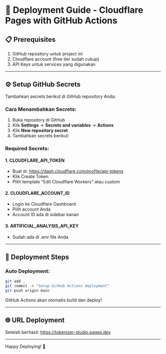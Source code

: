 # 🚀 Deployment Guide - Cloudflare Pages with GitHub Actions

## 📋 Prerequisites

1. GitHub repository untuk project ini
2. Cloudflare account (free tier sudah cukup)
3. API Keys untuk services yang digunakan

---

## ⚙️ Setup GitHub Secrets

Tambahkan secrets berikut di GitHub repository Anda:

### Cara Menambahkan Secrets:
1. Buka repository di GitHub
2. Klik **Settings** → **Secrets and variables** → **Actions**
3. Klik **New repository secret**
4. Tambahkan secrets berikut:

### Required Secrets:

#### 1. CLOUDFLARE_API_TOKEN
- Buat di: https://dash.cloudflare.com/profile/api-tokens
- Klik Create Token
- Pilih template "Edit Cloudflare Workers" atau custom

#### 2. CLOUDFLARE_ACCOUNT_ID
- Login ke Cloudflare Dashboard
- Pilih account Anda
- Account ID ada di sidebar kanan

#### 3. ARTIFICIAL_ANALYSIS_API_KEY
- Sudah ada di .env file Anda

---

## 🎯 Deployment Steps

### Auto Deployment:

```bash
git add .
git commit -m "Setup GitHub Actions deployment"
git push origin main
```

GitHub Actions akan otomatis build dan deploy!

---

## 🌐 URL Deployment

Setelah berhasil: https://tokenizer-studio.pages.dev

---

Happy Deploying! 🚀
